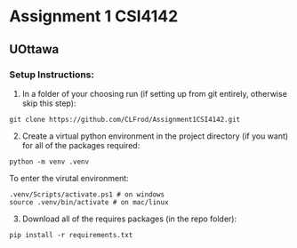 # Assignment 1 CSI4142
## UOttawa

### Setup Instructions:
1. In a folder of your choosing run (if setting up from git entirely, otherwise skip this step):
```
git clone https://github.com/CLFrod/Assignment1CSI4142.git
```
2. Create a virtual python environment in the project directory (if you want) for all of the packages required:  
``` 
python -m venv .venv
```
To enter the virutal environment: 
```
.venv/Scripts/activate.ps1 # on windows
source .venv/bin/activate # on mac/linux
```
3. Download all of the requires packages (in the repo folder):
```
pip install -r requirements.txt
```
